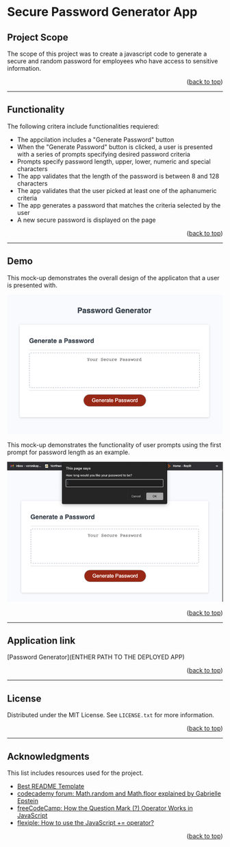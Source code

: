 # Secure Password Generator App

## Project Scope

The scope of this project was to create a javascript code to generate a secure and random password for employees who have access to sensitive information.

<p align="right">(<a href="#veronika-pomyateeva-developer-portfolio">back to top</a>)</p>

---

## Functionality 

The following critera include functionalities requiered: 

- The appcilation includes a "Generate Password" button
- When the "Generate Password" button is clicked, a user is presented with a series of prompts specifying desired password criteria 
- Prompts specify password length, upper, lower, numeric and special characters 
- The app validates that the length of the password is between 8 and 128 characters
- The app validates that the user picked at least one of the aphanumeric criteria
- The app generates a password that matches the criteria selected by the user
- A new secure password is displayed on the page

<p align="right">(<a href="#veronika-pomyateeva-developer-portfolio">back to top</a>)</p>

---

## Demo 

This mock-up demonstrates the overall design of the applicaton that a user is presented with.

![The Password Generator application displays a red button to "Generate Password".](./02-Challenge/Assets/imgs/generate-password-demo.png)

This mock-up demonstrates the functionality of user prompts using the first prompt for password length as an example.

![The Password Generator application displays a promt functionality.](./02-Challenge/Assets/imgs/generate-password-prompt-demo.png)

<p align="right">(<a href="#veronika-pomyateeva-developer-portfolio">back to top</a>)</p>

---

## Application link

[Password Generator](ENTHER PATH TO THE DEPLOYED APP)

<p align="right">(<a href="#veronika-pomyateeva-developer-portfolio">back to top</a>)</p>

---

## License

Distributed under the MIT License. See `LICENSE.txt` for more information.

<p align="right">(<a href="#veronika-pomyateeva-developer-portfolio">back to top</a>)</p>

---

## Acknowledgments 

This list includes resources used for the project. 

- [Best README Template](https://github.com/othneildrew/Best-README-Template/blob/master/README.md)
- [codecademy forum: Math.random and Math.floor explained by Gabrielle Epstein](https://www.codecademy.com/forum_questions/50c386a4a122749bc1006ca6)
- [freeCodeCamp: How the Question Mark (?) Operator Works in JavaScript](https://www.freecodecamp.org/news/how-the-question-mark-works-in-javascript/)
- [flexiple: How to use the JavaScript += operator?](https://flexiple.com/javascript/javascript-plus-equal/)

<p align="right">(<a href="#veronika-pomyateeva-developer-portfolio">back to top</a>)</p>
